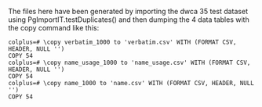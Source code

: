The files here have been generated by importing the dwca 35 test dataset using PgImportIT.testDuplicates()
and then dumping the 4 data tables with the copy command like this:

```
colplus=# \copy verbatim_1000 to 'verbatim.csv' WITH (FORMAT CSV, HEADER, NULL '')
COPY 54
colplus=# \copy name_usage_1000 to 'name_usage.csv' WITH (FORMAT CSV, HEADER, NULL '')
COPY 54
colplus=# \copy name_1000 to 'name.csv' WITH (FORMAT CSV, HEADER, NULL '')
COPY 54
```